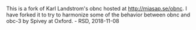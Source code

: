 
This is a fork of Karl Landstrom's obnc hosted at
http://miasap.se/obnc.  I have forked it to try
to harmonize some of the behavior between obnc and
obc-3 by Spivey at Oxford. - RSD, 2018-11-08
